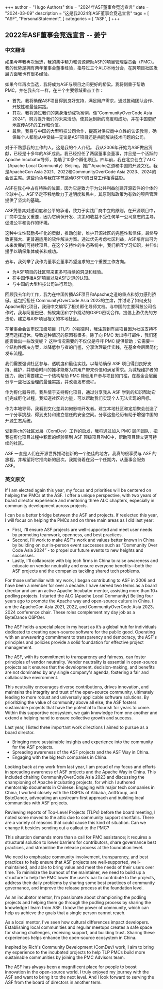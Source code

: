 +++
author = "Hugo Authors"
title = "2024年ASF董事会竞选宣言"
date = "2024-03-09"
description = "这是我2024年ASF董事会竞选宣言"
tags = [
    "ASF",
    "PersonalStatement", 
]
categories = [
    "ASF",
]
+++

## 2022年ASF董事会竞选宣言 -- 姜宁

### 中文翻译

如果今年我再次当选，我的集中精力和资源帮助ASF的项目管理委员会（PMC）。我的优势是拥有两年董事会董事经验，指导过三个ALC本地分会，在跨项目社区发展方面我也有很多经验。

如果今年再次当选，我将成为ASF与项目之间更好的桥梁。我将侧重于帮助PMC，并在我去年一样，在三个主要领域重点工作：

- 首先，我将确保ASF项目得到良好支持，满足用户需求，通过推动团队合作、开放性和最佳实践。
- 其次，我将通过我们的亲身活动成功案例，像“CommunityOverCode Asia 2024”，努力提升我们的未来活动，使其达到新的高度和成功，并在中国更好地宣传ASF的工作和价值。
- 最后，我将与中国的大型科技公司合作，提高对供应商中立性的认识教育，确保每个人都能从中受益—无论是ASF项目还是共同解决技术问题的公司。
  
对于不熟悉我的工作的人，这是我的个人介绍。 我从2006年开始为ASF做出贡献，已经是十多年的ASF成员。我已经担任了两届董事会董事，并且是一个活跃的Apache Incubator导师，协助了10多个孵化项目。四年前，我在北京创立了ALC（Apache Local Community）Beijing，推广Apache之道和中国的开源文化。我是ApacheCon Asia 2021、2022和CommunityOverCode Asia 2023、2024的会议主席。这些角色与我在字节跳动OSPO的日常工作相得益彰。

ASF在我心中占有特殊的位置，因为它是致力于为公共利益创建开源软件的个体的全球中心。ASF坚定不移地致力于透明度和民主，其原则和政策为有效的项目管理提供了坚实的基础。

ASF凭借其对透明度和公平的承诺，致力于实践厂商中立的原则。在开源项目中，厂商中立至关重要，因为它确保开发、决策和收益不受任何单一公司意志的主导，促进公平和协作的环境。

这种中立性鼓励多样化的贡献，推动创新，维护开源社区的完整性和信任，最终导致更强大、更普遍适用的软件解决方案。通过优先考虑社区利益，ASF培育出可为未来发展的可持续项目。在这个支持性的生态系统中，我们相互学习知识，并伸出援手以确保集体成长和成功。

去年，我列举了我作为董事会董事希望追求的三个重要工作方向。

- 为ASF项目的社区带来更多可持续的洞见和经验。
- 在中国传播ASF项目以及ASF之道的认知。
- 与中国的大型科技公司进行互动。

回顾我去年的工作，我为在中国传播ASF项目和Apache之道的重点和努力感到骄傲。这包括担任 CommunityOverCode Asia 2023的主席，并讨论了如何支持Apache孵化项目，我用中文编写了相关孵化导师文档。与中国的主要科技公司合作时，我与阿里巴巴、蚂蚁集团和字节跳动的OSPO密切合作，提倡上游优先的方法论，建立与ASF项目相关的本地社区。

在董事会会议审议顶级项目（TLP）的报告时，我注意到有些项目因为社区支持不足而选择退休。导致这种情况的原因有很多。除了向 PMC 发出呼吁邮件，我们还能否做出一些改变呢？ 这种情况需要的不仅仅是呼吁 PMC 提供帮助；它需要一个结构性解决方案，以降低参与者的门槛，分享治理最佳实践，在基金会层面简化发布流程。

我们需要强调社区参与、透明度和最佳实践，以帮助确保 ASF 项目得到良好支持、维护，并随着时间的推移能够为其用户带来价值和满足需求。为减轻维护者的压力，我们需要建立一个结构帮助 PMC 降低用户参与项目的门槛，在基金会层面分享一些社区治理的最佳实践，并改善发布流程。

作为孵化器导师，我热情于支持孵化项目，通过分享我从 ASF 学到的知识帮助它们完成孵化过程。我知道社区的力量，可以帮助我们实现个人无法实现的目标。

作为本地导师，我看到文化差异如何影响开发者。建立本地社区和定期聚会创造了一个分享挑战、得到支持和建立信任的安全空间。分享这些经历有助于增强中国的开源生态系统。

受到Rich的社区发展（ComDev）工作的启发，我将通过加入 PMC 顾问团队，把我在孵化项目过程中积累的经验带到 ASF 顶级项目PMC中，帮助项目建立更可持续的社区。

ASF 一直是人们在开源世界推动创新的一个绝佳的地方。我真的很享受与 ASF 的旅程，并希望将它推向新的层次。我期待着在另一个任期内，从董事会服务 ASF。

### 英文原文

If I am elected again this year, my focus and priorities will be centered on helping the PMCs at the ASF. I offer a unique perspective, with two years of board director experience and mentoring three ALC chapters, especially in community development across projects.

I can be a better bridge between the ASF and projects. If reelected this year, I will focus on helping the PMCs and on three main areas as I did last year:

- First, I'll ensure ASF projects are well-supported and meet user needs by promoting teamwork, openness, and best practices.
- Second, I'll work to make ASF's work and values better known in China by building on our in-person event successes such as “Community Over Code Asia 2024” - to propel our future events to new heights and
successes.
- Lastly, I'll collaborate with big tech firms in China to raise awareness and educate on vendor neutrality and ensure everyone benefits—both the ASF projects and the companies tackling shared tech
problems.

For those unfamiliar with my work, I began contributing to ASF in 2006 and have been a member for over a decade. I have served two terms as a board director and am an active Apache Incubator mentor, assisting
more than 10+ podling projects. I started the ALC (Apache Local Community) Beijing four years ago to promote the Apache way and open-source culture in China.  I am the ApacheCon Asia 2021, 2022, and
CommunityOverCode Asia 2023，2024 conference chair. These roles complement my day job as a ByteDance OSPOer.

The ASF holds a special place in my heart as it’s a global hub for individuals dedicated to creating open-source software for the public good. Operating with an unwavering commitment to transparency and
democracy, the ASF's principles and policies provide a solid foundation for effective project management.

The ASF, with its commitment to transparency and fairness, can foster principles of vendor neutrality. Vendor neutrality is essential in open-source projects as it ensures that the development, decision-making, and benefits are not dominated by any single company's agenda, fostering a fair and collaborative environment.

This neutrality encourages diverse contributions, drives innovation, and maintains the integrity and trust of the open-source community, ultimately leading to more robust and universally applicable software
solutions. By prioritizing the value of community above all else, the ASF fosters sustainable projects that have the potential to flourish for years to come. Within this supportive ecosystem, we gain knowledge
from one another and extend a helping hand to ensure collective growth and success.

Last year, I listed three important work directions I aimed to pursue as a board director.

- Bringing more sustainable insights and experience into the community
for the ASF projects.
- Spreading awareness of the ASF projects and the ASF Way in China.
- Engaging with the big tech companies in China.

Looking back at my work from last year, I am proud of my focus and efforts in spreading awareness of ASF projects and the Apache Way in China. This included chairing CommunityOverCode Asia 2023 and discussing the championing of Apache incubating projects, for which I authored mentorship documents in Chinese. Engaging with major tech companies in China, I worked closely with the OSPOs of Alibaba, AntGroup, and ByteDance, advocating an upstream-first approach and building local communities with ASF projects.

Reviewing reports of Top-Level Projects (TLPs) before the board meeting, I noted some moved to the attic due to community support shortfalls. There are a variety of reasons that could cause this kind
of situation. Can we change it besides sending out a callout to the PMC?

This situation demands more than a call for PMC assistance; it requires a structural solution to lower barriers for contributors, share governance best practices, and streamline the release process at
the foundation level.

We need to emphasize community involvement, transparency, and best practices to help ensure that ASF projects are well-supported, well-maintained, and able to bring value and meet the needs of their users over time. To minimize the burnout of the maintainer, we need to build up a structure to help the PMC lower the user’s bar to contribute to the projects, address their daily problems by sharing some best practices of community governance, and improve the release process at the foundation level.

As an incubator mentor, I’m passionate about championing the podling projects and helping them go through the podling process by sharing the knowledge I learn from ASF. I know the power of community, which
can help us achieve the goals that a single person cannot reach.

As a local mentor, I've seen how cultural differences impact developers. Establishing local communities and regular meetups creates a safe space for sharing challenges, receiving support, and building trust. Sharing these experiences helps enhance the open-source ecosystem in China.

Inspired by Rich's Community Development (ComDev) work, I aim to bring my experience to the incubated projects to help TLP PMCs build more sustainable communities by joining the PMC Advisors team.

The ASF has always been a magnificent place for people to boost innovation in the open-source world. I truly enjoyed my journey with the ASF and want to bring it to the next level. And I look forward to
serving the ASF from the board of directors in another term.
